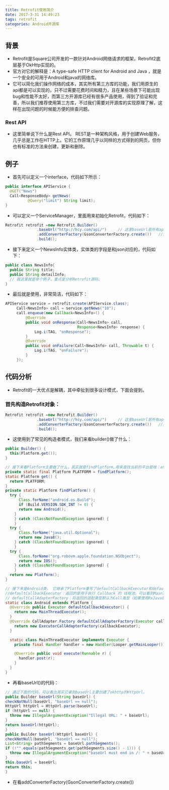 ```yaml
---
title: Retrofit使用简介
date: 2017-3-31 14:49:23
tags: retrofit
categories: Android开源库
---
```


## 背景
- Retrofit是Square公司开发的一款针对Android网络请求的框架，Retrofit2底层基于OkHttp实现的。
- 官方对它的解释是：A type-safe HTTP client for Android and Java ，就是一个安全的可用于Android和java的网络库。
- 它可以简化我们操作网络的成本，其实所有第三方库的功能，我们用原生的api都是可以实现的，只不过需要花费时间和精力，且在某些场景下可能出现bug和性能不太好，而第三方开源库已经有很多产品使用，得到了验证和完善，所以我们推荐使用第三方库，不过我们需要对开源库的实现原理了解，这样在出现问题的时候能方便的排查问题。

### Rest API
- 这里简单说下什么是Rest API。 REST是一种架构风格，用于创建Web服务，几乎总是工作在HTTP上。它的工作原理几乎以同样的方式得到的网页，但你也有标准的方法来创建，更新和删除。

## 例子
- 首先可以定义一个interface，代码如下所示：
``` java
public interface APIService {
  @GET("News")
  Call<ResponseBody> getNews(
          @Query("limit") String limit);
}
```

- 可以定义一个ServiceManager，里面用来初始化Retrofit，代码如下：
``` java
Retrofit retrofit =new Retrofit.Builder()
              .baseUrl("http://hcy.com/api/")     // 这里baseUrl是所有api的基础url，必须配置
              .addConverterFactory(GsonConverterFactory.create())   //这里是将返回的json转成一个定义好的java对象。
              .build();

```

- 接下来定义一个NewsInfo实体类，实体类的字段是和json对应的，代码如下：

``` java
public class NewsInfo{
  public String title;
  public String detailInfo;
  // 我这里就是举个例子，重点是分析Retrofit源码。
}
```
- 最后就是使用，非常简洁，代码如下：
``` java
APIService service = retrofit.create(APIService.class);
     Call<NewsInfo> call = service.getNews("10");
     call.enqueue(new Callback<NewsInfo>() {
         @Override
         public void onResponse(Call<NewsInfo> call,
                                Response<NewsInfo> response) {
             Log.i(TAG, "onResponse");
         }
         @Override
         public void onFailure(Call<NewsInfo> call, Throwable t) {
             Log.i(TAG, "onFailure");
         }
     });
```
## 代码分析
- Retrofit的一大优点是解耦，其中牵扯到很多设计模式，下面会提到。
### 首先构造Retrofit对象：

``` java
Retrofit retrofit =new Retrofit.Builder()
              .baseUrl("http://hcy.com/api/")     // 这里baseUrl是所有api的基础url，必须配置
              .addConverterFactory(GsonConverterFactory.create())   //这里是将返回的json转成一个定义好的java对象。
              .build();
```
- 这使用到了常见的构造者模式，我们来看builder()做了什么：
```java
public Builder() {
  this(Platform.get());
}

// 接下来看Platform主要做了什么，其实就是findPlatform,用来查找当前的平台是啥：android？java？ios？
private static final Platform PLATFORM = findPlatform();
static Platform get() {
  return PLATFORM;
}
private static Platform findPlatform() {
  try {
      Class.forName("android.os.Build");
      if (Build.VERSION.SDK_INT != 0) {
      return new Android();
    }
    } catch (ClassNotFoundException ignored) {
    }
  try {
      Class.forName("java.util.Optional");
      return new Java8();
    } catch (ClassNotFoundException ignored) {
    }
  try {
      Class.forName("org.robovm.apple.foundation.NSObject");
      return new IOS();
    } catch (ClassNotFoundException ignored) {
    }
  return new Platform();
}

// 接下来是Android类， 它继承了Platform重写了defaultCallbackExecutor和defaultCallAdapterFactory方法。
//defaultCallbackExecutor：返回的是用于执行 Callback 的 线程池。可以看到MainThreadExecutor 获取了主线程的 Looper 并构造了一个主线程的 Handler，调用 Callback 时会将该请求 post 到主线程上去执行。这就解释了为什么请求后完成的回调都是在主线中。
// defaultCallAdapterFactory：将返回的适配类型默认为Call类型（如果使用RxJava的话，就可以通过配置.addCallAdapterFactory(RxJavaCallAdapterFactory.create())将配置类型改成Observable。）
static class Android extends Platform {
  @Override public Executor defaultCallbackExecutor() {
    return new MainThreadExecutor();
  }
  @Override CallAdapter.Factory defaultCallAdapterFactory(Executor callbackExecutor) {
    return new ExecutorCallAdapterFactory(callbackExecutor);
  }

  static class MainThreadExecutor implements Executor {
    private final Handler handler = new Handler(Looper.getMainLooper());

    @Override public void execute(Runnable r) {
      handler.post(r);
    }
  }
}

```
- 再看baseUrl()的代码：
``` java
// 通过下面的代码，可以看出其实它拿到baseUrl主要创建了okhttp的HttpUrl。
public Builder baseUrl(String baseUrl) {
checkNotNull(baseUrl, "baseUrl == null");
HttpUrl httpUrl = HttpUrl.parse(baseUrl);
if (httpUrl == null) {
  throw new IllegalArgumentException("Illegal URL: " + baseUrl);
}
return baseUrl(httpUrl);
}
public Builder baseUrl(HttpUrl baseUrl) {
checkNotNull(baseUrl, "baseUrl == null");
List<String> pathSegments = baseUrl.pathSegments();
if (!"".equals(pathSegments.get(pathSegments.size() - 1))) {
  throw new IllegalArgumentException("baseUrl must end in /: " + baseUrl);
}
this.baseUrl = baseUrl;
return this;
}
```
- 在看addConverterFactory(GsonConverterFactory.create())
